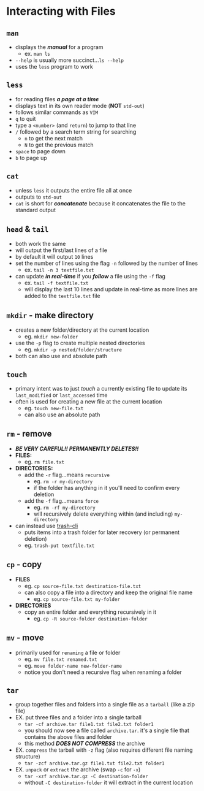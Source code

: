 # Interacting with Files

## `man`

- displays the **_manual_** for a program
  - ex. `man ls`
- `--help` is usually more succinct...`ls --help`
- uses the `less` program to work

## `less`

- for reading files **_a page at a time_**
- displays text in its own reader mode (**NOT** `std-out`)
- follows similar commands as `VIM`
- `q` to quit
- type a `<number>` (and `return`) to jump to that line
- `/` followed by a search term string for searching
  - `n` to get the next match
  - `N` to get the previous match
- `space` to page down
- `b` to page up

## `cat`

- unless `less` it outputs the entire file all at once
- outputs to `std-out`
- `cat` is short for **_concatenate_** because it concatenates the file to the standard output

## `head` & `tail`

- both work the same
- will output the first/last lines of a file
- by default it will output `10` lines
- set the number of lines using the flag `-n` followed by the number of lines
  - ex. `tail -n 3 textfile.txt`
- can update **_in real-time_** if you **_follow_** a file using the `-f` flag
  - ex. `tail -f textfile.txt`
  - will display the last 10 lines and update in real-time as more lines are added to the `textfile.txt` file

## `mkdir` - make directory

- creates a new folder/directory at the current location
  - eg. `mkdir new-folder`
- use the `-p` flag to create multiple nested directories
  - eg. `mkdir -p nested/folder/structure`
- both can also use and absolute path

## `touch`

- primary intent was to just _touch_ a currently existing file to update its `last_modified` or `last_accessed` time
- often is used for creating a new file at the current location
  - eg. `touch new-file.txt`
  - can also use an absolute path

## `rm` - remove

- **_BE VERY CAREFUL!! PERMANENTLY DELETES!!_**
- **FILES:**
  - eg. `rm file.txt`
- **DIRECTORIES:**
  - add the `-r` flag...means `recursive`
    - eg. `rm -r my-directory`
    - if the folder has anything in it you'll need to confirm every deletion
  - add the `-f` flag...means `force`
    - eg. `rm -rf my-directory`
    - will recursively delete everything within (and including) `my-directory`
- can instead use [trash-cli](https://github.com/andreafrancia/trash-cli)
  - puts items into a trash folder for later recovery (or permanent deletion)
  - eg. `trash-put textfile.txt`

## `cp` - copy

- **FILES**
  - eg. `cp source-file.txt destination-file.txt`
  - can also copy a file into a directory and keep the original file name
    - eg. `cp source-file.txt my-folder`
- **DIRECTORIES**
  - copy an entire folder and everything recursively in it
    - eg. `cp -R source-folder destination-folder`

## `mv` - move

- primarily used for `renaming` a file or folder
  - eg. `mv file.txt renamed.txt`
  - eg. `move folder-name new-folder-name`
  - notice you don't need a recursive flag when renaming a folder

## `tar`

- group together files and folders into a single file as a `tarball` (like a zip file)
- EX. put three files and a folder into a single tarball
  - `tar -cf archive.tar file1.txt file2.txt folder1`
  - you should now see a file called `archive.tar`. it's a single file that contains the above files and folder
  - this method **_DOES NOT COMPRESS_** the archive
- EX. `compress` the tarball with `-z` flag (also requires different file naming structure)
  - `tar -zcf archive.tar.gz file1.txt file2.txt folder1`
- EX. `unpack` or `extract` the archive (swap `-c` for `-x`)
  - `tar -xzf archive.tar.gz -C destination-folder`
  - without `-C destination-folder` it will extract in the current location
